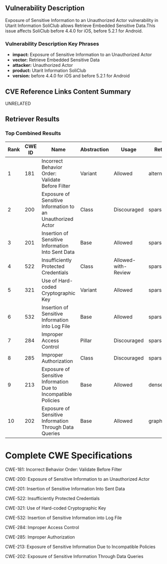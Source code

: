 ## Vulnerability Description
Exposure of Sensitive Information to an Unauthorized Actor vulnerability in Utarit Information SoliClub allows Retrieve Embedded Sensitive Data.This issue affects SoliClub before 4.4.0 for iOS, before 5.2.1 for Android.

### Vulnerability Description Key Phrases
- **impact:** Exposure of Sensitive Information to an Unauthorized Actor
- **vector:** Retrieve Embedded Sensitive Data
- **attacker:** Unauthorized Actor
- **product:** Utarit Information SoliClub
- **version:** before 4.4.0 for iOS and before 5.2.1 for Android

## CVE Reference Links Content Summary
UNRELATED

## Retriever Results

### Top Combined Results

| Rank | CWE ID | Name | Abstraction | Usage  | Retrievers | Individual Scores |
|------|--------|------|-------------|-------|------------|-------------------|
| 1 | 181 | Incorrect Behavior Order: Validate Before Filter | Variant | Allowed | alternate_terms | 0.700 |
| 2 | 200 | Exposure of Sensitive Information to an Unauthorized Actor | Class | Discouraged | sparse | 0.061 |
| 3 | 201 | Insertion of Sensitive Information Into Sent Data | Base | Allowed | sparse | 0.055 |
| 4 | 522 | Insufficiently Protected Credentials | Class | Allowed-with-Review | sparse | 0.053 |
| 5 | 321 | Use of Hard-coded Cryptographic Key | Variant | Allowed | sparse | 0.052 |
| 6 | 532 | Insertion of Sensitive Information into Log File | Base | Allowed | sparse | 0.051 |
| 7 | 284 | Improper Access Control | Pillar | Discouraged | sparse | 0.051 |
| 8 | 285 | Improper Authorization | Class | Discouraged | sparse | 0.051 |
| 9 | 213 | Exposure of Sensitive Information Due to Incompatible Policies | Base | Allowed | dense | 0.512 |
| 10 | 202 | Exposure of Sensitive Information Through Data Queries | Base | Allowed | graph | 0.002 |



# Complete CWE Specifications

CWE-181: Incorrect Behavior Order: Validate Before Filter

CWE-200: Exposure of Sensitive Information to an Unauthorized Actor

CWE-201: Insertion of Sensitive Information Into Sent Data

CWE-522: Insufficiently Protected Credentials

CWE-321: Use of Hard-coded Cryptographic Key

CWE-532: Insertion of Sensitive Information into Log File

CWE-284: Improper Access Control

CWE-285: Improper Authorization

CWE-213: Exposure of Sensitive Information Due to Incompatible Policies

CWE-202: Exposure of Sensitive Information Through Data Queries